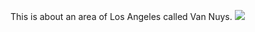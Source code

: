This is about an area of Los Angeles called Van Nuys.
![](/http://larb.wpengine.netdna-cdn.com/wp-content/uploads/2014/06/LostForWords-243x366.jpg)
